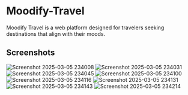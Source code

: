 # Moodify-Travel
Moodify Travel is a web platform designed for travelers seeking destinations that align with their moods.
<h2> Screenshots </h2>


![Screenshot 2025-03-05 234008](https://github.com/user-attachments/assets/867a77c6-f798-4700-b48e-b35549830ce2)
![Screenshot 2025-03-05 234031](https://github.com/user-attachments/assets/62e75c9e-808b-4e03-927b-180897e4aaa5)
![Screenshot 2025-03-05 234045](https://github.com/user-attachments/assets/8cd82c9d-a1a9-4a40-8570-d660bd75b63a)
![Screenshot 2025-03-05 234100](https://github.com/user-attachments/assets/ea4716d5-9731-4871-9fd2-f55d1553cb1d)
![Screenshot 2025-03-05 234116](https://github.com/user-attachments/assets/20df2e2f-c768-4063-9495-35822576ee78)
![Screenshot 2025-03-05 234131](https://github.com/user-attachments/assets/deb806d3-e776-4396-9b57-49201683aa68)
![Screenshot 2025-03-05 234143](https://github.com/user-attachments/assets/8378d867-5a97-4722-a02b-58964794674d)
![Screenshot 2025-03-05 234214](https://github.com/user-attachments/assets/657bcd98-5704-4541-9a85-f61bdb2062b9)
